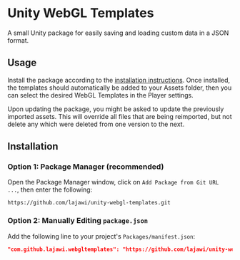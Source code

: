 # Unity WebGL Templates

A small Unity package for easily saving and loading custom data in a JSON format.

## Usage

Install the package according to the [installation instructions](#installation). Once installed, the templates should automatically be added to your Assets folder, then you can select the desired WebGL Templates in the Player settings.

Upon updating the package, you might be asked to update the previously imported assets. This will override all files that are being reimported, but not delete any which were deleted from one version to the next.

## Installation

### Option 1: Package Manager (recommended)

Open the Package Manager window, click on `Add Package from Git URL ...`, then enter the following:

```
https://github.com/lajawi/unity-webgl-templates.git
```

### Option 2: Manually Editing `package.json`

Add the following line to your project's `Packages/manifest.json`:

```json
"com.github.lajawi.webgltemplates": "https://github.com/lajawi/unity-webgl-templates.git"
```
